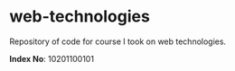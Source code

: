 # web-technologies
Repository of code for course I took on web technologies.

**Index No**: 10201100101
